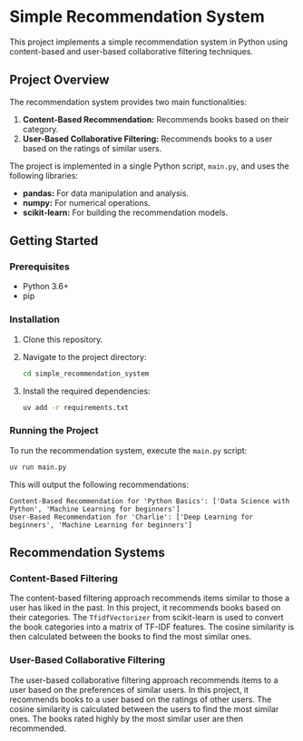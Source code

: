 # Simple Recommendation System

This project implements a simple recommendation system in Python using content-based and user-based collaborative filtering techniques.

## Project Overview

The recommendation system provides two main functionalities:

1.  **Content-Based Recommendation:** Recommends books based on their category.
2.  **User-Based Collaborative Filtering:** Recommends books to a user based on the ratings of similar users.

The project is implemented in a single Python script, `main.py`, and uses the following libraries:

*   **pandas:** For data manipulation and analysis.
*   **numpy:** For numerical operations.
*   **scikit-learn:** For building the recommendation models.

## Getting Started

### Prerequisites

*   Python 3.6+
*   pip

### Installation

1.  Clone this repository.
  
2.  Navigate to the project directory:
    ```bash
    cd simple_recommendation_system
    ```
3.  Install the required dependencies:
    ```bash
    uv add -r requirements.txt
    ```

### Running the Project

To run the recommendation system, execute the `main.py` script:

```bash
uv run main.py
```

This will output the following recommendations:

```
Content-Based Recommendation for 'Python Basics': ['Data Science with Python', 'Machine Learning for beginners']
User-Based Recommendation for 'Charlie': ['Deep Learning for beginners', 'Machine Learning for beginners']
```

## Recommendation Systems

### Content-Based Filtering

The content-based filtering approach recommends items similar to those a user has liked in the past. In this project, it recommends books based on their categories. The `TfidfVectorizer` from scikit-learn is used to convert the book categories into a matrix of TF-IDF features. The cosine similarity is then calculated between the books to find the most similar ones.

### User-Based Collaborative Filtering

The user-based collaborative filtering approach recommends items to a user based on the preferences of similar users. In this project, it recommends books to a user based on the ratings of other users. The cosine similarity is calculated between the users to find the most similar ones. The books rated highly by the most similar user are then recommended.


